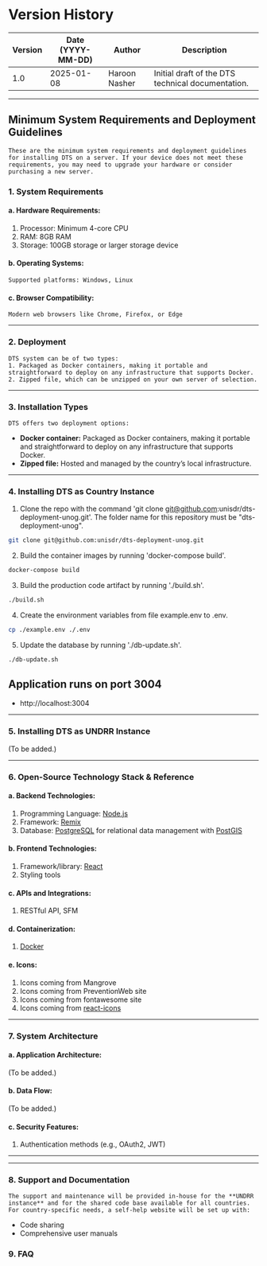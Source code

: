 # Version History

| Version | Date (YYYY-MM-DD) | Author        | Description                                       |
| ------- | ----------------- | ------------- | ------------------------------------------------- |
| 1.0     | 2025-01-08        | Haroon Nasher | Initial draft of the DTS technical documentation. |

---

## Minimum System Requirements and Deployment Guidelines

    These are the minimum system requirements and deployment guidelines for installing DTS on a server. If your device does not meet these requirements, you may need to upgrade your hardware or consider purchasing a new server.

### 1. System Requirements

#### a. Hardware Requirements:

  1. Processor: Minimum 4-core CPU
  2. RAM: 8GB RAM
  3. Storage: 100GB storage or larger storage device

#### b. Operating Systems:

    Supported platforms: Windows, Linux

#### c. Browser Compatibility:

    Modern web browsers like Chrome, Firefox, or Edge

---

### 2. Deployment

    DTS system can be of two types:
    1. Packaged as Docker containers, making it portable and straightforward to deploy on any infrastructure that supports Docker.
    2. Zipped file, which can be unzipped on your own server of selection.

---

### 3. Installation Types

    DTS offers two deployment options:

- **Docker container:** Packaged as Docker containers, making it portable and straightforward to deploy on any infrastructure that supports Docker.
- **Zipped file:** Hosted and managed by the country’s local infrastructure.

---

### 4. Installing DTS as Country Instance

1. Clone the repo with the command 'git clone git@github.com:unisdr/dts-deployment-unog.git'. The folder name for this repository must be "dts-deployment-unog".
```bash
git clone git@github.com:unisdr/dts-deployment-unog.git
```
2. Build the container images by running 'docker-compose build'.
```bash
docker-compose build
```
3. Build the production code artifact by running './build.sh'.
```bash
./build.sh
```
4. Create the environment variables from file example.env to .env.
```bash
cp ./example.env ./.env
```
5. Update the database by running './db-update.sh'.
```bash
./db-update.sh
```
## Application runs on port 3004
* http://localhost:3004
---

### 5. Installing DTS as UNDRR Instance

(To be added.)

---

### 6. Open-Source Technology Stack & Reference

#### a. Backend Technologies:

1. Programming Language: [Node.js](https://nodejs.org/en)
2. Framework: [Remix](https://remix.run/)
3. Database: [PostgreSQL](https://www.postgresql.org/) for relational data management with [PostGIS](https://postgis.net/)

#### b. Frontend Technologies:

1. Framework/library: [React](https://react.dev/)
2. Styling tools

#### c. APIs and Integrations:

1. RESTful API, SFM

#### d. Containerization:

1. [Docker](https://www.docker.com/)

#### e. Icons:

1. Icons coming from Mangrove
2. Icons coming from PreventionWeb site
3. Icons coming from fontawesome site
4. Icons coming from [react-icons](https://react-icons.github.io/react-icons/)

---

### 7. System Architecture

#### a. Application Architecture:

(To be added.)

#### b. Data Flow:

(To be added.)

#### c. Security Features:

1. Authentication methods (e.g., OAuth2, JWT)

---

---

### 8. Support and Documentation

    The support and maintenance will be provided in-house for the **UNDRR instance** and for the shared code base available for all countries.  
    For country-specific needs, a self-help website will be set up with:

- Code sharing
- Comprehensive user manuals

### 9. FAQ